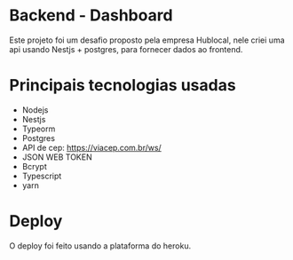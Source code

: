 # Backend - Dashboard

  Este projeto foi um desafio proposto pela empresa Hublocal, nele criei uma api usando Nestjs + postgres, para fornecer dados ao frontend.

# Principais tecnologias usadas

  - Nodejs
  - Nestjs
  - Typeorm
  - Postgres
  - API de cep: https://viacep.com.br/ws/
  - JSON WEB TOKEN
  - Bcrypt
  - Typescript
  - yarn

# Deploy
  O deploy foi feito usando a plataforma do heroku.

